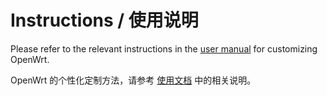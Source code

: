 # Instructions / 使用说明

Please refer to the relevant instructions in the [user manual](../documents) for customizing OpenWrt.

OpenWrt 的个性化定制方法，请参考 [使用文档](../documents/README.md) 中的相关说明。
